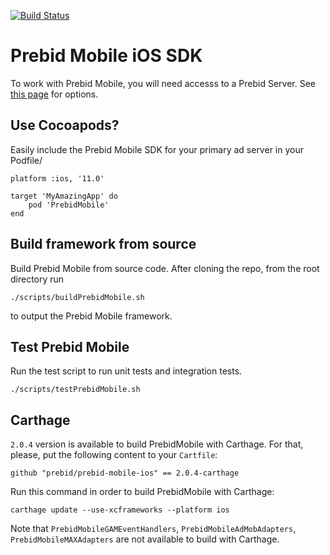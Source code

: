 [![Build Status](https://api.travis-ci.org/prebid/prebid-mobile-ios.svg?branch=master)](https://travis-ci.org/prebid/prebid-mobile-ios)

# Prebid Mobile iOS SDK

To work with Prebid Mobile, you will need accesss to a Prebid Server. See [this page](http://prebid.org/prebid-mobile/prebid-mobile-pbs.html) for options.

## Use Cocoapods?

Easily include the Prebid Mobile SDK for your primary ad server in your Podfile/

```
platform :ios, '11.0'

target 'MyAmazingApp' do 
    pod 'PrebidMobile'
end
```

## Build framework from source

Build Prebid Mobile from source code. After cloning the repo, from the root directory run

```
./scripts/buildPrebidMobile.sh
```

to output the Prebid Mobile framework.


## Test Prebid Mobile

Run the test script to run unit tests and integration tests.

```
./scripts/testPrebidMobile.sh
```


## Carthage

`2.0.4` version is available to build PrebidMobile with Carthage. For that, please, put the following content to your `Cartfile`:

```
github "prebid/prebid-mobile-ios" == 2.0.4-carthage
```
Run this command in order to build PrebidMobile with Carthage:

```
carthage update --use-xcframeworks --platform ios
```
Note that `PrebidMobileGAMEventHandlers`, `PrebidMobileAdMobAdapters`, `PrebidMobileMAXAdapters` are not available to build with Carthage.
